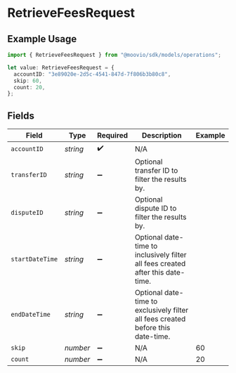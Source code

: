 # RetrieveFeesRequest

## Example Usage

```typescript
import { RetrieveFeesRequest } from "@moovio/sdk/models/operations";

let value: RetrieveFeesRequest = {
  accountID: "3e89020e-2d5c-4541-847d-7f806b3b80c8",
  skip: 60,
  count: 20,
};
```

## Fields

| Field                                                                            | Type                                                                             | Required                                                                         | Description                                                                      | Example                                                                          |
| -------------------------------------------------------------------------------- | -------------------------------------------------------------------------------- | -------------------------------------------------------------------------------- | -------------------------------------------------------------------------------- | -------------------------------------------------------------------------------- |
| `accountID`                                                                      | *string*                                                                         | :heavy_check_mark:                                                               | N/A                                                                              |                                                                                  |
| `transferID`                                                                     | *string*                                                                         | :heavy_minus_sign:                                                               | Optional transfer ID to filter the results by.                                   |                                                                                  |
| `disputeID`                                                                      | *string*                                                                         | :heavy_minus_sign:                                                               | Optional dispute ID to filter the results by.                                    |                                                                                  |
| `startDateTime`                                                                  | *string*                                                                         | :heavy_minus_sign:                                                               | Optional date-time to inclusively filter all fees created after this date-time.  |                                                                                  |
| `endDateTime`                                                                    | *string*                                                                         | :heavy_minus_sign:                                                               | Optional date-time to exclusively filter all fees created before this date-time. |                                                                                  |
| `skip`                                                                           | *number*                                                                         | :heavy_minus_sign:                                                               | N/A                                                                              | 60                                                                               |
| `count`                                                                          | *number*                                                                         | :heavy_minus_sign:                                                               | N/A                                                                              | 20                                                                               |